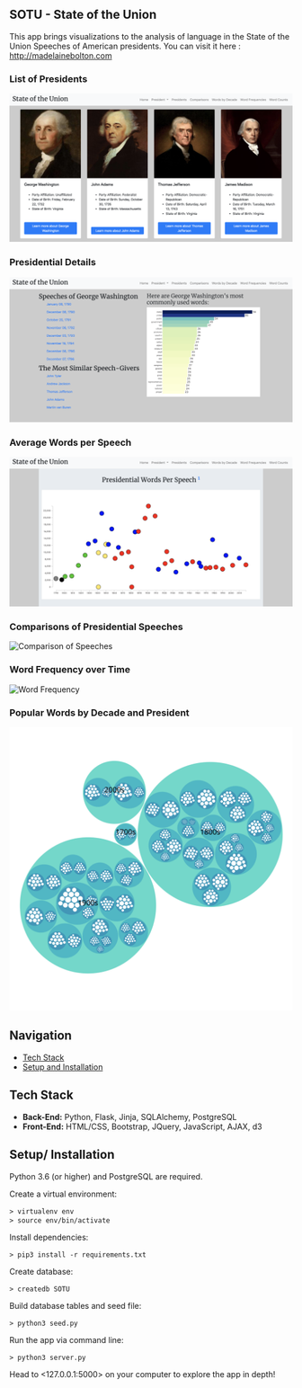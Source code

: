 <link rel="stylesheet" href="https://cdn.rawgit.com/konpa/devicon/df6431e323547add1b4cf45992913f15286456d3/devicon.min.css">
<link rel="stylesheet" href="https://cdn.rawgit.com/konpa/devicon/df6431e323547add1b4cf45992913f15286456d3/devicon.min.css">
<link rel="stylesheet" href="https://cdn.rawgit.com/konpa/devicon/df6431e323547add1b4cf45992913f15286456d3/devicon.min.css">
<link rel="stylesheet" href="https://cdn.rawgit.com/konpa/devicon/df6431e323547add1b4cf45992913f15286456d3/devicon.min.css">
<link rel="stylesheet" href="https://cdn.rawgit.com/konpa/devicon/df6431e323547add1b4cf45992913f15286456d3/devicon.min.css">
<link rel="stylesheet" href="https://cdn.rawgit.com/konpa/devicon/df6431e323547add1b4cf45992913f15286456d3/devicon.min.css">



## SOTU - State of the Union

This app brings visualizations to the analysis of language in the State of the Union Speeches of American presidents.
You can visit it here : <http://madelainebolton.com>

### List of Presidents
![Presidents](/static/img/presidents.png)


### Presidential Details
![George Washington Details](/static/img/details.png)


### Average Words per Speech
![Words per Speech](/static/img/words_per_speech.png)


### Comparisons of Presidential Speeches
![Comparison of Speeches](/static/img/comparison.gif)


### Word Frequency over Time
![Word Frequency](/static/img/frequency.gif)


### Popular Words by Decade and President
![Words by Decade](/static/img/word_decade.svg)


## Navigation
* [Tech Stack](#tech-stack)
* [Setup and Installation](#setup)

## <a name="tech-stack"></a>Tech Stack
* **Back-End:** Python, Flask, Jinja, SQLAlchemy, PostgreSQL
<i class="devicon-python-plain"></i> 
<i class="devicon-postgresql-plain"></i>
* **Front-End:** HTML/CSS, Bootstrap, JQuery, JavaScript, AJAX, d3
<i class="devicon-html5-plain-wordmark"></i> 
<i class="devicon-javascript-plain"></i> 
<i class="devicon-d3js-plain"></i>
<i class="devicon-jquery-plain-wordmark"></i>

## <a name="setup"></a>Setup/ Installation
Python 3.6 (or higher) and PostgreSQL are required.

Create a virtual environment:
```
> virtualenv env
> source env/bin/activate
```

Install dependencies:
```
> pip3 install -r requirements.txt 
```

Create database:
```
> createdb SOTU
```

Build database tables and seed file:
```
> python3 seed.py
```
Run the app via command line:
```
> python3 server.py
```

Head to <127.0.0.1:5000> on your computer to explore the app in depth!

